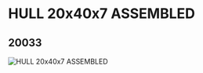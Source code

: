 # HULL  20x40x7 ASSEMBLED
## 20033
![HULL  20x40x7 ASSEMBLED](https://lc-www-live-s.legocdn.com/media/bricks/5/2/6117617.jpg)